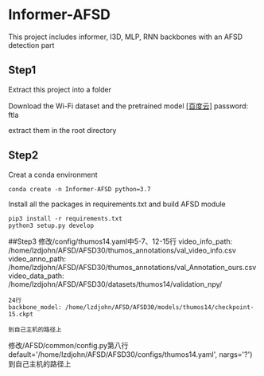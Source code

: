 # Informer-AFSD
This project includes informer, I3D, MLP, RNN backbones with an AFSD detection part

## Step1
Extract this project into a folder

Download the Wi-Fi dataset and the pretrained model [\[百度云\]](https://pan.baidu.com/s/146T_QCo1HGUL895mCFt8HQ?pwd=ftla) password: ftla

extract them in the root directory

## Step2
Creat a conda environment
```shell script
conda create -n Informer-AFSD python=3.7
```
Install all the packages in requirements.txt and build AFSD module
```shell script
pip3 install -r requirements.txt
python3 setup.py develop
```
##Step3
修改/config/thumos14.yaml中5-7、12-15行
    video_info_path: /home/lzdjohn/AFSD/AFSD30/thumos_annotations/val_video_info.csv
    video_anno_path: /home/lzdjohn/AFSD/AFSD30/thumos_annotations/val_Annotation_ours.csv
    video_data_path: /home/lzdjohn/AFSD/AFSD30/datasets/thumos14/validation_npy/
    
    24行
    backbone_model: /home/lzdjohn/AFSD/AFSD30/models/thumos14/checkpoint-15.ckpt
    
    到自己主机的路径上
修改/AFSD/common/config.py第八行
default='/home/lzdjohn/AFSD/AFSD30/configs/thumos14.yaml', nargs='?')
到自己主机的路径上
